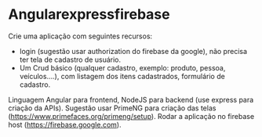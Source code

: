 # Angularexpressfirebase

Crie uma aplicação com seguintes recursos:
- login (sugestão usar authorization do firebase da google), não precisa ter tela de cadastro de usuário.
- Um Crud básico (qualquer cadastro, exemplo: produto, pessoa, veículos….), com listagem dos itens cadastrados, formulário de cadastro.

Linguagem Angular para frontend, NodeJS para backend (use express para criação da APIs).
Sugestão usar PrimeNG para criação das telas (https://www.primefaces.org/primeng/setup).
Rodar a aplicação no firebase host (https://firebase.google.com).
